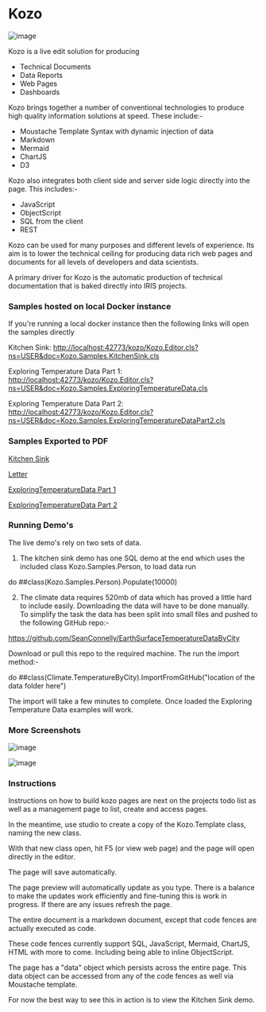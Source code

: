 # Kozo

![image](./src/csp/images/screenshot-0.png)

Kozo is a live edit solution for producing

* Technical Documents
* Data Reports
* Web Pages
* Dashboards

Kozo brings together a number of conventional technologies to produce high quality information solutions at speed. These include:-

* Moustache Template Syntax with dynamic injection of data
* Markdown
* Mermaid
* ChartJS
* D3

Kozo also integrates both client side and server side logic directly into the page. This includes:-

* JavaScript
* ObjectScript
* SQL from the client
* REST

Kozo can be used for many purposes and different levels of experience. Its aim is to lower the technical ceiling for
producing data rich web pages and documents for all levels of developers and data scientists.

A primary driver for Kozo is the automatic production of technical documentation that is baked directly into IRIS projects.

### Samples hosted on local Docker instance

If you're running a local docker instance then the following links will open the samples directly

Kitchen Sink: [http://localhost:42773/kozo/Kozo.Editor.cls?ns=USER&doc=Kozo.Samples.KitchenSink.cls](http://localhost:42773/kozo/Kozo.Editor.cls?doc=Kozo.Samples.KitchenSink.cls)

Exploring Temperature Data Part 1: [http://localhost:42773/kozo/Kozo.Editor.cls?ns=USER&doc=Kozo.Samples.ExploringTemperatureData.cls](http://localhost:42773/kozo/Kozo.Editor.cls?doc=Kozo.Samples.ExploringTemperatureData.cls)

Exploring Temperature Data Part 2: [http://localhost:42773/kozo/Kozo.Editor.cls?ns=USER&doc=Kozo.Samples.ExploringTemperatureDataPart2.cls](http://localhost:42773/kozo/Kozo.Editor.cls?doc=Kozo.Samples.ExploringTemperatureDataPart2.cls)

### Samples Exported to PDF
[Kitchen Sink](./sample-documents/Kitchen%20Sink.pdf)

[Letter](./sample-documents/Letter.pdf)

[ExploringTemperatureData Part 1](./sample-documents/Exploring%20Climate%20Temperature%20Data%20-%20Part%201.pdf)

[ExploringTemperatureData Part 2](./sample-documents/Exploring%20Climate%20Temperature%20Data%20-%20Part%202.pdf)

### Running Demo's

The live demo's rely on two sets of data. 

1. The kitchen sink demo has one SQL demo at the end which uses the included class Kozo.Samples.Person, to load data run

do ##class(Kozo.Samples.Person).Populate(10000)

2. The climate data requires 520mb of data which has proved a little hard to include easily. Downloading the data will have to be done manually. To simplify the task the data has been split into small files and pushed to the following GitHub repo:-

https://github.com/SeanConnelly/EarthSurfaceTemperatureDataByCity

Download or pull this repo to the required machine. The run the import method:-

do ##class(Climate.TemperatureByCity).ImportFromGitHub("location of the data folder here")

The import will take a few minutes to complete. Once loaded the Exploring Temperature Data examples will work.

### More Screenshots
![image](./src/csp/images/screenshot-1.png)

![image](./src/csp/images/screenshot-2.png)

### Instructions

Instructions on how to build kozo pages are next on the projects todo list as well as a management page to list, create and access pages.

In the meantime, use studio to create a copy of the Kozo.Template class, naming the new class.

With that new class open, hit F5 (or view web page) and the page will open directly in the editor.

The page will save automatically.

The page preview will automatically update as you type. There is a balance to make the updates work efficiently and fine-tuning this is work in progress. If there are any issues refresh the page.

The entire document is a markdown document, except that code fences are actually executed as code.

These code fences currently support SQL, JavaScript, Mermaid, ChartJS, HTML with more to come. Including being able to inline ObjectScript.

The page has a "data" object which persists across the entire page. This data object can be accessed from any of the code fences as well via Moustache template.

For now the best way to see this in action is to view the Kitchen Sink demo.